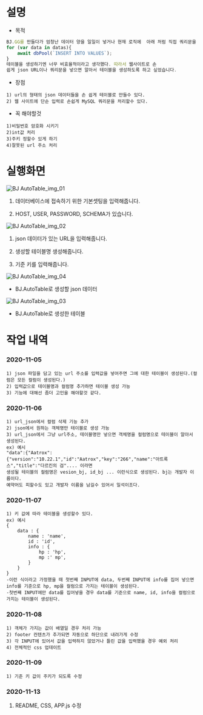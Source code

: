 # 설명
* 목적
```js
BJ.GG를 만들다가 엄청난 데이터 양을 일일이 넣거나 현재 로직에  아래 처럼 직접 쿼리문을 써서
for (var data in datas){
    await dbPool(`INSERT INTO VALUES`);
}
테이블을 생성하기엔 너무 비효율적이라고 생각했다. 따라서 웹사이트로 손
쉽게 json URL이나 쿼리문을 넣으면 알아서 테이블을 생성하도록 하고 싶었습니다.
```
* 장점
```
1) url의 형태의 json 데이터들을 손 쉽게 테이블로 만들수 있다.
2) 웹 사이트에 단순 입력로 손쉽게 MySQL 쿼리문을 처리할수 있다.
```
* 꼭 해야할것
```
1)비밀번호 암호화 시키기
2)int값 처리
3)주키 정할수 있게 하기
4)잘못된 url 주소 처리
```

# 실행화면
![BJ AutoTable_img_01](https://user-images.githubusercontent.com/63000843/98956981-05c91480-2544-11eb-9c82-8c4495f9c745.PNG)

1) 데이터베이스에 접속하기 위한 기본셋팅을 입력해줍니다.

2) HOST, USER, PASSWORD, SCHEMA가 있습니다.

![BJ AutoTable_img_02](https://user-images.githubusercontent.com/63000843/98956983-0661ab00-2544-11eb-8e1e-6696a57042f4.PNG)

1) json 데이터가 있는 URL을 입력해줍니다.

2) 생성할 테이블명 생성해줍니다.

3) 기준 키를 입력해줍니다.

![BJ AutoTable_img_04](https://user-images.githubusercontent.com/63000843/98957758-e7174d80-2544-11eb-9f7f-4cd4f7cfa4b8.PNG)

* BJ.AutoTable로 생성할 json 데이터

![BJ AutoTable_img_03](https://user-images.githubusercontent.com/63000843/98957761-e8487a80-2544-11eb-9417-661b244197fa.PNG)

* BJ.AutoTable로 생성한 테이블


# 작업 내역

### 2020-11-05
```
1) json 파일을 담고 있는 url 주소를 입력값을 넣어주면 그에 대한 테이블이 생성된다.(컬럼은 모든 컬럼이 생성된다.)
2) 입력값으로 테이블명과 컬럼명 추가하면 테이블 생성 가능
3) 기능에 대해선 좀더 고민을 해야할것 같다.
```

### 2020-11-06
```
1) url_json에서 컬럼 삭제 기능 추가
2) json에서 원하는 객체명만 테이블로 생성 가능
3) url_json에서 그냥 url주소, 테이블명만 넣으면 객체명을 컬럼명으로 테이블이 알아서 생성된다.
ex) 예시
"data":{"Aatrox":{"version":"10.22.1","id":"Aatrox","key":"266","name":"아트록스","title":"다르킨의 검".... 이라면
생성될 테이블의 컬럼명은 vesion_bj, id_bj ... 이런식으로 생성된다. bj는 개발자 이름이다. 
예약어도 피할수도 있고 개발자 이름을 남길수 있어서 일석이조다.
```
### 2020-11-07
```
1) 키 값에 따라 테이블을 생성할수 있다.
ex) 예시
{ 
    data : {
        name : 'name',
        id : 'id',
        info : {
            hp : 'hp',
            mp :' mp',
        }
    }
}
-이런 식이라고 가정했을 때 첫번째 INPUT에 data, 두번째 INPUT에 info를 집어 넣으면
info를 기준으로 hp, mp을 컬럼으로 가지는 테이블이 생성된다.
-첫번째 INPUT에만 data를 집어넣을 경우 data를 기준으로 name, id, info을 컬럼으로
가지는 테이블이 생성된다.
```
### 2020-11-08
```
1) 객체가 가지는 값이 배열일 경우 처리 가능
2) footer 컨텐츠가 추가되면 자동으로 하단으로 내려가게 수정
3) 각 INPUT에 있어서 값을 입력하지 않았거나 틀린 값을 입력했을 경우 예외 처리
4) 전체적인 css 업데이트
```
### 2020-11-09
```
1) 기준 키 값이 주키가 되도록 수정
```
### 2020-11-13
1) README, CSS, APP.js 수정